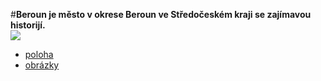 #**Beroun je město v okrese Beroun ve Středočeském kraji se zajímavou historijí.** \
![](https://www.mesto-beroun.cz/data/editor/713cs_8.jpg?gcm_date=1274785535)
- [poloha](/poloha.md)
- [obrázky](/obrazky.md)
